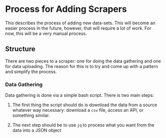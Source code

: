 # Process for Adding Scrapers

This describes the process of adding new data-sets.  This will become an easier
process in the future, however, that will require a lot of work. For now, this
will be a very manual process.

## Structure

There are two pieces to a scraper: one for doing the data gathering and one for
data uploading. The reason for this is to try and come up with a pattern and
simplify the process.

### Data Gathering

Data gathering is done via a simple bash script. There is two main steps:

1) The first thing the script should do is download the data from a source
whatever way necessary: download a `csv` file, access an API, or something
similar.

2) The next step should be to use `jq` to process what you want from the data
into a JSON object

